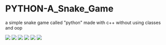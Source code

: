 # PYTHON-A_Snake_Game
a simple snake game called "python" made with c++ without using classes and oop

![](https://github.com/Zedd1558/PYTHON-A_Snake_Game/blob/master/Screenshot%20(72).png)
![](https://github.com/Zedd1558/PYTHON-A_Snake_Game/blob/master/Screenshot%20(73).png)
![](https://github.com/Zedd1558/PYTHON-A_Snake_Game/blob/master/Screenshot%20(74).png)
![](https://github.com/Zedd1558/PYTHON-A_Snake_Game/blob/master/Screenshot%20(75).png)
![](https://github.com/Zedd1558/PYTHON-A_Snake_Game/blob/master/Screenshot%20(76).png)
![](https://github.com/Zedd1558/PYTHON-A_Snake_Game/blob/master/Screenshot%20(77).png)
